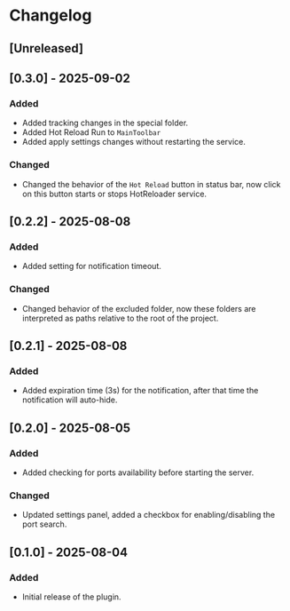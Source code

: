 # Changelog

## [Unreleased]

## [0.3.0] - 2025-09-02
### Added
- Added tracking changes in the special folder.
- Added Hot Reload Run to `MainToolbar`
- Added apply settings changes without restarting the service.

### Changed
- Changed the behavior of the `Hot Reload` button in status bar, now click on this button starts or stops HotReloader service.

## [0.2.2] - 2025-08-08
### Added
- Added setting for notification timeout.

### Changed
- Changed behavior of the excluded folder, now these folders are interpreted as paths relative to the root of the project.

## [0.2.1] - 2025-08-08
### Added
- Added expiration time (3s) for the notification, after that time the notification will auto-hide.

## [0.2.0] - 2025-08-05
### Added
- Added checking for ports availability before starting the server.

### Changed
- Updated settings panel, added a checkbox for enabling/disabling the port search.

## [0.1.0] - 2025-08-04
### Added
- Initial release of the plugin.